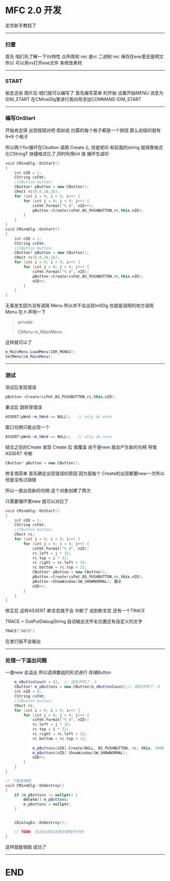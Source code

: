 # MFC 2.0 开发

走完新手教程了 

----

### 扫雷

首先 咱们先了解一下Vs特性 众所周知 rec 是rc 二进制 rec 保存在exe里还是明文 所以 可以用vs打开exe文件 来修改素材

-----

### START

偷走这些 图片后 咱们就可以编写了 首先编写菜单 的开始 设置开始MENU 消息为IDM_START 在CMineDlg里进行类向导添加COMMAND IDM_START

---

### 编写OnStart 

开始肯定得 出现按钮对吧 假如说 扫雷的每个格子都是一个按钮 那么初级的就有9*9 个格子 

所以两个for循环在Cbutton 调用 Create (), 但是呢ID 和前面的string 就得靠格式化CStringT  快捷格式化了,同时利用int 值 循环生成ID

```c++
void CMineDlg::OnStart()
{	
	int nID = 1;
	CString csFmt;
	//CButton button;
	CButton* pButton = new CButton();
	CRect rc(0,0,16,16);
	for (int i = 0; i < 9; i++) {
		for (int j = 0; j < 9; j++) {
			csFmt.Format("% d", nID++);
			pButton->Create(csFmt,BS_PUSHBUTTON,rc,this,nID);
		}
	}
}
void CMineDlg::OnStart()
{	
	int nID = 1;
	CString csFmt;
	//CButton button;
	CButton* pButton = new CButton();
	CRect rc(0,0,16,16);
	for (int i = 0; i < 9; i++) {
		for (int j = 0; j < 9; j++) {
			csFmt.Format("% d", nID);
			pButton->Create(csFmt,BS_PUSHBUTTON,rc,this,nID);
			nID++;
		}
	}
}

```

无事发生因为没有调用 Menu 所以并不会出现InitDlg 也就是调用的地方调用Menu 在.h 声明一下

> private:
>
> CMenu m_MainMenu

这样就可以了

```c++
m_MainMenu.LoadMenu(IDR_MENU1);
SetMenu(&m_MainMenu);
```



---

### 测试 

测试后发现错误

```c++
pButton->Create(csFmt,BS_PUSHBUTTON,rc,this,nID);
```

重试后 跳转至错误

```c++
ASSERT(pWnd->m_hWnd == NULL);   // only do once
```

窗口句柄只能出现一个

```c++
ASSERT(pWnd->m_hWnd == NULL);   // only do once
```

结合之前的Create 发现 Create 后 值覆盖  由于是new 就会产生新的句柄 导致ASSERT 中断

```c++
CButton* pButton = new CButton();
```

修复很简单 首先确定出现错误的原因 因为我每个 Create的出现都要new一次所以 但是没有过销毁

所以一直出现新的句柄 这个对象创建了两次

只需要循环里new 就可以对应了

```c++
void CMineDlg::OnStart()
{	
	int nID = 1;
	CString csFmt;
	//CButton button;
	CRect rc;
	for (int i = 0; i < 9; i++) {
		for (int j = 0; j < 9; j++) {
			csFmt.Format("% d", nID);
			rc.left = j * 32;
			rc.top = i * 32;
			rc.right = rc.left + 32;
			rc.bottom = rc.top + 32;
			CButton* pButton = new CButton();
			pButton->Create(csFmt,BS_PUSHBUTTON,rc,this,nID);
			pButton->ShowWindow(SW_SHOWNORMAL); 展示
            nID++;
		}
	}
}

```

修正后 这样ASSERT 断言宏就不会 中断了 说到断言宏 还有一个TRACE

TRACE = OutPutDebugString  自动输出文件名位置还有自定义的文字

```c++
TRACE("ABCD") 
```

在发行版不会输出 

---

### 处理一下溢出问题 

一直new 会溢出 所以选择数组的形式进行 存储Button

```c++
	m_nButtonCount = 81;  // 提前声明了 .h
	CButton* m_pButtons = new CButton[m_nButtonCount];// 提前声明了 .h
	int nID = 0;
	CString csFmt;
	//CButton button;
	CRect rc;
	for (int i = 0; i < 9; i++) {
		for (int j = 0; j < 9; j++) {
			csFmt.Format("% d", nID);
			rc.left = j * 32;
			rc.top = i * 32;
			rc.right = rc.left + 32;
			rc.bottom = rc.top + 32;
			
			m_pButtons[nID].Create(NULL, BS_PUSHBUTTON, rc, this, 1000 + nID);
			m_pButtons[nID].ShowWindow(SW_SHOWNORMAL);
			nID++;
		}
	}
}

// 下面是销毁
void CMineDlg::OnDestroy()
{
	if (m_pButtons != nullptr) {
		delete[] m_pButtons;
		m_pButtons = nullptr;
	}


	CDialogEx::OnDestroy();

	// TODO: 在此处添加消息处理程序代码
}
```

这样就能销毁 成功了

-------

# END

